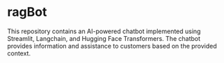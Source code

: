 # ragBot
This repository contains an AI-powered chatbot implemented using Streamlit, Langchain, and Hugging Face Transformers. The chatbot provides information and assistance to customers based on the provided context.

